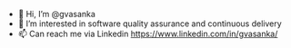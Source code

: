 - 👋 Hi, I’m @gvasanka
- 👀 I’m interested in software quality assurance and continuous delivery
- 📫 Can reach me via Linkedin https://www.linkedin.com/in/gvasanka/

<!---
gvasanka/gvasanka is a ✨ special ✨ repository because its `README.md` (this file) appears on your GitHub profile.
You can click the Preview link to take a look at your changes.
--->

<!--START_SECTION:activity-->
